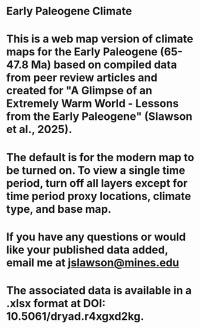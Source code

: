 # Early Paleogene Climate
# This is a web map version of climate maps for the Early Paleogene (65-47.8 Ma) based on compiled data from peer review articles and created for "A Glimpse of an Extremely Warm World - Lessons from the Early Paleogene" (Slawson et al., 2025).
# The default is for the modern map to be turned on. To view a single time period, turn off all layers except for time period proxy locations, climate type, and base map. 
# If you have any questions or would like your published data added, email me at jslawson@mines.edu
# The associated data is available in a .xlsx format at DOI: 10.5061/dryad.r4xgxd2kg.
